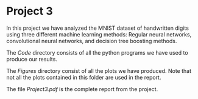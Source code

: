 # Project 3
In this project we have analyzed the MNIST dataset of handwritten digits using
three different machine learning methods: Regular neural networks, convolutional
neural networks, and decision tree boosting methods.

The *Code* directory consists of all the python programs we have used to produce
our results.

The *Figures* directory consist of all the plots we have produced.
Note that not all the plots contained in this folder are used in the report.

The file *Project3.pdf* is the complete report from the project.